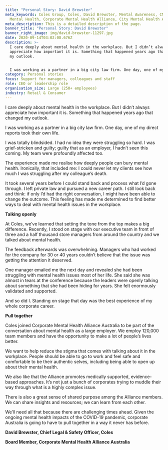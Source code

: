 ```yaml
---
title: "Personal Story: David Brewster"
meta_keywords: Coles Group, Coles, David Brewster, Mental Awareness, CMHAA,
  Mental Health, Corporate Mental Health Alliance, City Mental Health Alliance
meta_description: This is a detailed description of the page.
banner_title: "Personal Story: David Brewster"
banner_right_image: img/david-brewster-11297.jpg
date: 2020-09-14T03:02:08.676Z
description: >-
  I care deeply about mental health in the workplace. But I didn’t always
  appreciate how important it is. Something that happened years ago that changed
  my outlook.


  I was working as a partner in a big city law firm. One day, one of my direct reports took their own life.
category: Personal stories
focus: Support for managers, colleagues and staff
role: CEO or leadership role
organisation_size: Large (250+ employees)
industry: Retail & Consumer
---
```

I care deeply about mental health in the workplace. But I didn’t always appreciate how important it is. Something that happened years ago that changed my outlook.

I was working as a partner in a big city law firm. One day, one of my direct reports took their own life.

I was totally blindsided. I had no idea they were struggling so hard. I was grief-stricken and guilty; guilty that as an employer, I hadn’t seen this coming. My team were profoundly affected too.

The experience made me realise how deeply people can bury mental health. Ironically, that included me: I could never let my clients see how much I was struggling after my colleague’s death.

It took several years before I could stand back and process what I’d gone through. I left private law and pursued a new career path. I still look back and think: if only I’d had the right conversation, I might have been able to change the outcome. This feeling has made me determined to find better ways to deal with mental health issues in the workplace.

**Talking openly**

At Coles, we’ve learned that setting the tone from the top makes a big difference. Recently, I stood on stage with our executive team in front of three and a half thousand store managers from around the country and we talked about mental health.

The feedback afterwards was overwhelming. Managers who had worked for the company for 30 or 40 years couldn’t believe that the issue was getting the attention it deserved.

One manager emailed me the next day and revealed she had been struggling with mental health issues most of her life. She said she was almost in tears at the conference because the leaders were openly talking about something that she had been hiding for years. She felt enormously validated and supported.

And so did I. Standing on stage that day was the best experience of my whole corporate career.

**Pull together**

Coles joined Corporate Mental Health Alliance Australia to be part of the conversation about mental health as a large employer. We employ 120,000 team members and have the opportunity to make a lot of people’s lives better.

We want to help reduce the stigma that comes with talking about it in the workplace. People should be able to go to work and feel safe and comfortable to be their authentic selves, including being able to open up about their mental health.

We also like that the Alliance promotes medically supported, evidence-based approaches. It’s not just a bunch of corporates trying to muddle their way through what is a highly complex issue.

There is also a great sense of shared purpose among the Alliance members. We can share insights and resources; we can learn from each other.

We’ll need all that because there are challenging times ahead. Given the ongoing mental health impacts of the COVID-19 pandemic, corporate Australia is going to have to pull together in a way it never has before.

**David Brewster, Chief Legal & Safety Officer, Coles**

**Board Member, Corporate Mental Health Alliance Australia**
